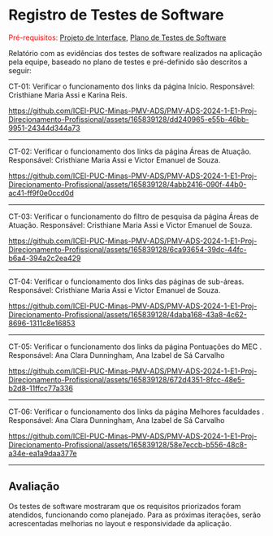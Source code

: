 # Registro de Testes de Software

<span style="color:red">Pré-requisitos: <a href="https://github.com/ICEI-PUC-Minas-PMV-ADS/ads-e1-exemplo-vida-de-estudante/tree/main/documentos/04-Projeto%20de%20Interface.md"> Projeto de Interface</a></span>, <a href="https://github.com/ICEI-PUC-Minas-PMV-ADS/ads-e1-exemplo-vida-de-estudante/tree/main/documentos/08-Plano%20de%20Testes%20de%20Software.md"> Plano de Testes de Software</a>

Relatório com as evidências dos testes de software realizados na aplicação pela equipe, baseado no plano de testes e pré-definido são descritos a seguir:

CT-01: Verificar o funcionamento dos links da página Início.
Responsável: Cristhiane Maria Assi e Karina Reis.

https://github.com/ICEI-PUC-Minas-PMV-ADS/PMV-ADS-2024-1-E1-Proj-Direcionamento-Profissional/assets/165839128/dd240965-e55b-46bb-9951-24344d344a73
<hr>

CT-02: Verificar o funcionamento dos links da página Áreas de Atuação.
Responsável: Cristhiane Maria Assi e Victor Emanuel de Souza.

https://github.com/ICEI-PUC-Minas-PMV-ADS/PMV-ADS-2024-1-E1-Proj-Direcionamento-Profissional/assets/165839128/4abb2416-090f-44b0-ac41-ff9f0e0ccd0d
<hr>

CT-03: Verificar o funcionamento do filtro de pesquisa da página Áreas de Atuação.
Responsável: Cristhiane Maria Assi e Victor Emanuel de Souza.

https://github.com/ICEI-PUC-Minas-PMV-ADS/PMV-ADS-2024-1-E1-Proj-Direcionamento-Profissional/assets/165839128/6ca93654-39dc-44fc-b6a4-394a2c2ea429
<hr>

CT-04: Verificar o funcionamento dos links das páginas de sub-áreas.
Responsável: Cristhiane Maria Assi e Victor Emanuel de Souza.

https://github.com/ICEI-PUC-Minas-PMV-ADS/PMV-ADS-2024-1-E1-Proj-Direcionamento-Profissional/assets/165839128/4daba168-43a8-4c62-8696-1311c8e16853
<hr>

CT-05: Verificar o funcionamento dos links da página Pontuações do MEC .
Responsável: Ana Clara Dunningham, Ana Izabel de Sá Carvalho

https://github.com/ICEI-PUC-Minas-PMV-ADS/PMV-ADS-2024-1-E1-Proj-Direcionamento-Profissional/assets/165839128/672d4351-8fcc-48e5-b2d8-11ffcc77a336
<hr>

CT-06: Verificar o funcionamento dos links da página Melhores faculdades .
Responsável: Ana Clara Dunningham, Ana Izabel de Sá Carvalho

https://github.com/ICEI-PUC-Minas-PMV-ADS/PMV-ADS-2024-1-E1-Proj-Direcionamento-Profissional/assets/165839128/58e7eccb-b556-48c8-a34e-ea1a9daa377e
<hr>

## Avaliação

Os testes de software mostraram que os requisitos priorizados foram atendidos, funcionando como planejado. Para as próximas iterações, serão acrescentadas melhorias no layout e responsividade da aplicação.
